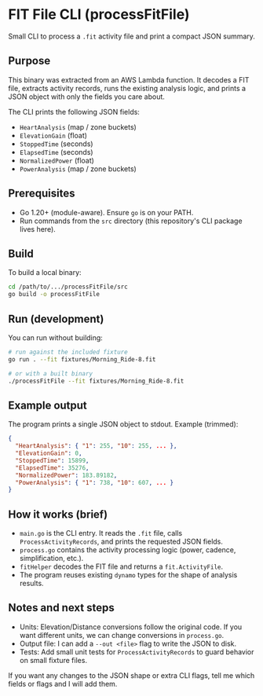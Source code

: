 # FIT File CLI (processFitFile)

Small CLI to process a `.fit` activity file and print a compact JSON summary.

## Purpose

This binary was extracted from an AWS Lambda function. It decodes a FIT file, extracts activity records, runs the existing analysis logic, and prints a JSON object with only the fields you care about.

The CLI prints the following JSON fields:
- `HeartAnalysis` (map / zone buckets)
- `ElevationGain` (float)
- `StoppedTime` (seconds)
- `ElapsedTime` (seconds)
- `NormalizedPower` (float)
- `PowerAnalysis` (map / zone buckets)

## Prerequisites

- Go 1.20+ (module-aware). Ensure `go` is on your PATH.
- Run commands from the `src` directory (this repository's CLI package lives here).

## Build

To build a local binary:

```sh
cd /path/to/.../processFitFile/src
go build -o processFitFile
```

## Run (development)

You can run without building:

```sh
# run against the included fixture
go run . --fit fixtures/Morning_Ride-8.fit

# or with a built binary
./processFitFile --fit fixtures/Morning_Ride-8.fit
```

## Example output

The program prints a single JSON object to stdout. Example (trimmed):

```json
{
  "HeartAnalysis": { "1": 255, "10": 255, ... },
  "ElevationGain": 0,
  "StoppedTime": 15899,
  "ElapsedTime": 35276,
  "NormalizedPower": 183.89182,
  "PowerAnalysis": { "1": 738, "10": 607, ... }
}
```

## How it works (brief)

- `main.go` is the CLI entry. It reads the `.fit` file, calls `ProcessActivityRecords`, and prints the requested JSON fields.
- `process.go` contains the activity processing logic (power, cadence, simplification, etc.).
- `fitHelper` decodes the FIT file and returns a `fit.ActivityFile`.
- The program reuses existing `dynamo` types for the shape of analysis results.

## Notes and next steps

- Units: Elevation/Distance conversions follow the original code. If you want different units, we can change conversions in `process.go`.
- Output file: I can add a `--out <file>` flag to write the JSON to disk.
- Tests: Add small unit tests for `ProcessActivityRecords` to guard behavior on small fixture files.

If you want any changes to the JSON shape or extra CLI flags, tell me which fields or flags and I will add them.
